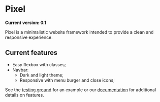 # Pixel

**Current version: 0.1**

Pixel is a minimalistic website framework intended to provide a clean and responsive experience.

## Current features

 - Easy flexbox with classes;
 - Navbar:
   - Dark and light theme;
   - Responsive with menu burger and close icons;
 
See the [testing ground](https://hircinus.github.io/pixel/) for an example or our [documentation](https://github.com/Hircinus/pixel/tree/master/docs) for additional details on features.


